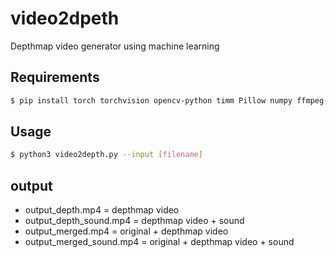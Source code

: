# video2dpeth
Depthmap video generator using machine learning

## Requirements
```bash
$ pip install torch torchvision opencv-python timm Pillow numpy ffmpeg-python numpy
```

## Usage
```bash
$ python3 video2depth.py --input [filename]
```

## output
 * output_depth.mp4 = depthmap video
 * output_depth_sound.mp4 = depthmap video + sound
 * output_merged.mp4 = original + depthmap video 
 * output_merged_sound.mp4 = original + depthmap video + sound
